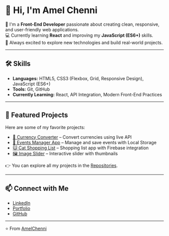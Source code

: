 # 👋 Hi, I'm Amel Chenni  

🌱 I'm a **Front-End Developer** passionate about creating clean, responsive, and user-friendly web applications.  
💻 Currently learning **React** and improving my **JavaScript (ES6+)** skills.  
🚀 Always excited to explore new technologies and build real-world projects.  

---

## 🛠️ Skills  
- **Languages:** HTML5, CSS3 (Flexbox, Grid, Responsive Design), JavaScript (ES6+)  
- **Tools:** Git, GitHub  
- **Currently Learning:** React, API Integration, Modern Front-End Practices  

---

## 🚀 Featured Projects  
Here are some of my favorite projects:  

- [💱 Currency Converter](https://amelchenni.github.io/Currency-Converter/) – Convert currencies using live API  
- [📅 Events Manager App](https://amelchenni.github.io/Events-Manager-Application/) – Manage and save events with Local Storage  
- [🐱 Cat Shopping List](https://amelchenni.github.io/CAT-APP/) – Shopping list app with Firebase integration  
- [🖼️ Image Slider](https://amelchenni.github.io/Image-Slider-With-Thumbnails/) – Interactive slider with thumbnails  

👉 You can explore all my projects in the [Repositories](https://github.com/AmelChenni?tab=repositories).  


---

## 📫 Connect with Me  
- [LinkedIn](https://www.linkedin.com/in/amel-chenni/)  
- [Portfolio](https://amelchenni.github.io/)  
- [GitHub](https://github.com/AmelChenni)  

---
⭐️ From [AmelChenni](https://github.com/AmelChenni)
